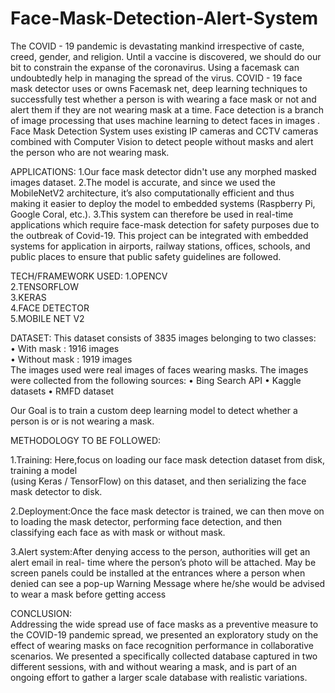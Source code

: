 # Face-Mask-Detection-Alert-System
The COVID - 19 pandemic is devastating mankind irrespective of caste, creed, gender, and religion. Until a vaccine is discovered, we should do our bit to constrain the expanse of the coronavirus. Using a facemask can undoubtedly help in managing the spread of the virus. COVID - 19 face mask detector uses or owns Facemask net, deep learning techniques to successfully test whether a person is with wearing a face mask or not and alert them if they are not wearing mask at a time.
Face detection is a branch of image processing that uses machine learning to detect faces in images . Face Mask Detection System uses existing IP cameras and CCTV cameras combined with Computer Vision to detect people without masks and alert the person who are not wearing mask.

APPLICATIONS:
1.Our face mask detector didn't use any morphed masked images dataset.
2.The model is accurate, and since we used the MobileNetV2 architecture, it’s also computationally efficient and thus making it easier to deploy the model to embedded systems (Raspberry Pi, Google Coral, etc.).
3.This system can therefore be used in real-time applications which require face-mask detection for safety purposes due to the outbreak of Covid-19. This project can be integrated with embedded systems for application in airports, railway stations, offices, schools, and public places to ensure that public safety guidelines are followed.

TECH/FRAMEWORK USED:
1.OPENCV  
2.TENSORFLOW  
3.KERAS  
4.FACE DETECTOR  
5.MOBILE NET V2 

DATASET:
This dataset consists of 3835 images belonging to two classes:   
•	With mask : 1916 images          
•	Without mask : 1919 images   
The images used were real images of faces wearing masks. The images were collected from the following sources: 
•	Bing Search API 
•	Kaggle datasets 
•	RMFD dataset 
 
Our Goal is to train a custom deep learning model to detect whether a person is or is not wearing a mask.

METHODOLOGY TO BE FOLLOWED:

1.Training: Here,focus on loading our face mask detection dataset from disk, training a model   
(using Keras / TensorFlow) on this dataset, and then serializing the face mask detector to disk.

2.Deployment:Once the face mask detector is trained, we can then move on to loading the mask detector, performing face detection, and then classifying each face as with mask or without mask. 

3.Alert system:After denying access to the person, authorities will get an alert email in real- time where the person’s photo will be attached. May be screen panels could be installed at the entrances where a person when denied can see a pop-up Warning Message where he/she would be advised to wear a mask before getting access 

CONCLUSION:   
Addressing the wide spread use of face masks as a preventive measure to the COVID-19 pandemic spread, we presented an exploratory study on the effect of wearing masks on face recognition performance in collaborative scenarios. We presented a specifically collected database captured in two different sessions, with and without wearing a mask, and is part of an ongoing effort to gather a larger scale database with realistic variations.   
  



